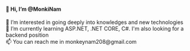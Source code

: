 <h4>👋 Hi, I’m @MonkiNam </h4>
👀 I’m interested in going deeply into knowledges and new technologies<br>
🌱 I’m currently learning ASP.NET, .NET CORE, C#. I'm also looking for a backend position<br>
📫 You can reach me in monkeynam208@gmail.com
